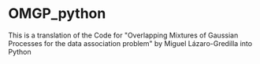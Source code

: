 # OMGP_python
This is a translation of the Code for "Overlapping Mixtures of Gaussian Processes for the data association problem" by Miguel Lázaro-Gredilla into Python
